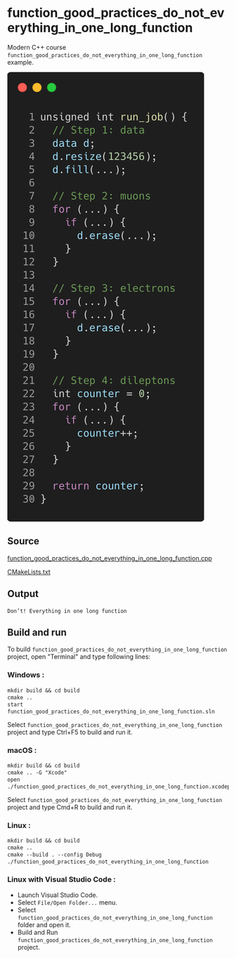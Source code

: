 # function_good_practices_do_not_everything_in_one_long_function

Modern C++ course `function_good_practices_do_not_everything_in_one_long_function` example.

![function_good_practices_do_not_everything_in_one_long_function](../../../docs/pictures/language_basics/function_good_practices_do_not_everything_in_one_long_function.png)

## Source

[function_good_practices_do_not_everything_in_one_long_function.cpp](function_good_practices_do_not_everything_in_one_long_function.cpp)

[CMakeLists.txt](CMakeLists.txt)

## Output

```
Don’t! Everything in one long function
```

## Build and run

To build `function_good_practices_do_not_everything_in_one_long_function` project, open "Terminal" and type following lines:

### Windows :

``` shell
mkdir build && cd build
cmake .. 
start function_good_practices_do_not_everything_in_one_long_function.sln
```

Select `function_good_practices_do_not_everything_in_one_long_function` project and type Ctrl+F5 to build and run it.

### macOS :

``` shell
mkdir build && cd build
cmake .. -G "Xcode"
open ./function_good_practices_do_not_everything_in_one_long_function.xcodeproj
```

Select `function_good_practices_do_not_everything_in_one_long_function` project and type Cmd+R to build and run it.

### Linux :

``` shell
mkdir build && cd build
cmake .. 
cmake --build . --config Debug
./function_good_practices_do_not_everything_in_one_long_function
```

### Linux with Visual Studio Code :

* Launch Visual Studio Code.
* Select `File/Open Folder...` menu.
* Select `function_good_practices_do_not_everything_in_one_long_function` folder and open it.
* Build and Run `function_good_practices_do_not_everything_in_one_long_function` project.
